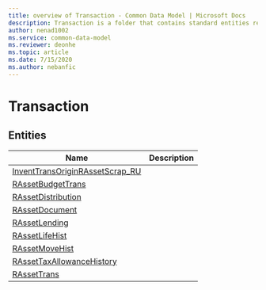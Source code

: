 ```yaml
---
title: overview of Transaction - Common Data Model | Microsoft Docs
description: Transaction is a folder that contains standard entities related to the Common Data Model.
author: nenad1002
ms.service: common-data-model
ms.reviewer: deonhe
ms.topic: article
ms.date: 7/15/2020
ms.author: nebanfic
---
```


# Transaction


## Entities

|Name|Description|
|---|---|
|[InventTransOriginRAssetScrap_RU](InventTransOriginRAssetScrap_RU.md)||
|[RAssetBudgetTrans](RAssetBudgetTrans.md)||
|[RAssetDistribution](RAssetDistribution.md)||
|[RAssetDocument](RAssetDocument.md)||
|[RAssetLending](RAssetLending.md)||
|[RAssetLifeHist](RAssetLifeHist.md)||
|[RAssetMoveHist](RAssetMoveHist.md)||
|[RAssetTaxAllowanceHistory](RAssetTaxAllowanceHistory.md)||
|[RAssetTrans](RAssetTrans.md)||
